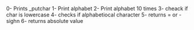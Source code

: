 0- Prints \_putchar
1- Print alphabet
2- Print alphabet 10 times
3- cheack if char is lowercase
4- checks if alphabetiocal character
5- returns = or - sighn
6- returns absolute value
